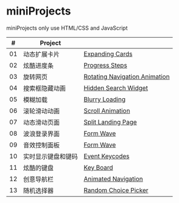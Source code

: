 # miniProjects
miniProjects only use HTML/CSS and JavaScript

| # | Project |   |
|--- | --- | --- |
| 01 | 动态扩展卡片 |[Expanding Cards](https://github.com/Tourscholar/miniProjects/tree/master/expandCards) |
| 02 | 炫酷进度条 |[Progress Steps](https://github.com/Tourscholar/miniProjects/tree/master/progressSteps) |
| 03 | 旋转网页 |[Rotating Navigation Animation](https://github.com/Tourscholar/miniProjects/tree/master/rotatingNavigationAnimation) |
| 04 | 搜索框隐藏动画 |[Hidden Search Widget](https://github.com/Tourscholar/miniProjects/tree/master/hiddenSearchWidget) |
| 05 | 模糊加载 |[Blurry Loading](https://github.com/Tourscholar/miniProjects/tree/master/blurryLoading) |
| 06 | 滚轮滑动动画 |[Scroll Animation](https://github.com/Tourscholar/miniProjects/tree/master/scrollAnimation) |
| 07 | 动态滑动页面 |[Split Landing Page](https://github.com/Tourscholar/miniProjects/tree/master/splitLandingPage) |
| 08 | 波浪登录界面 |[Form Wave](https://github.com/Tourscholar/miniProjects/tree/master/formWave) |
| 09 | 音效控制面板 |[Form Wave](https://github.com/Tourscholar/miniProjects/tree/master/soundBoard) |
| 10 | 实时显示键盘和键码 |[Event Keycodes](https://github.com/Tourscholar/miniProjects/tree/master/eventKeycodes) |
| 11 | 炫酷的键盘 |[Key Board](https://github.com/Tourscholar/miniProjects/tree/master/keyBoard) |
| 12 | 创意导航栏 |[Animated Navigation](https://github.com/Tourscholar/miniProjects/tree/master/animatedNavigation) |
| 13 | 随机选择器 |[Random Choice Picker](https://github.com/Tourscholar/miniProjects/tree/master/randomChoicePicker) |